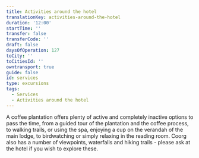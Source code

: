 ```yaml
---
title: Activities around the hotel
translationKey: activities-around-the-hotel
duration: '12:00'
startTime: ''
transfer: false
transferCode: ''
draft: false
daysOfOperation: 127
toCity: ''
toCitiesId: ''
owntransport: true
guide: false
id: services
type: excursions
tags:
  - Services
  - Activities around the hotel
---
```

A coffee plantation offers plenty of active and completely inactive options to pass the time, from a guided tour of the plantation and the coffee process, to walking trails, or using the spa, enjoying a cup on the verandah of the main lodge, to birdwatching or simply relaxing in the reading room.  Coorg also has a number of viewpoints, waterfalls and hiking trails - please ask at the hotel if you wish to explore these.